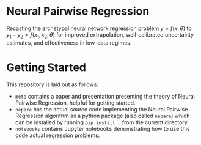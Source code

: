 # Neural Pairwise Regression
Recasting the archetypal neural network regression problem $y=f(x;\theta)$ to $y_1-y_2=f(x_1,x_2;\theta)$ for improved extrapolation, well-calibrated uncertainty estimates, and effectiveness in low-data regimes.

# Getting Started
This repository is laid out as follows:
 - `meta` contains a paper and presentation presenting the theory of Neural Pairwise Regression, helpful for getting started.
 - `nepare` has the actual source code implementing the Neural Pairwise Regression algorithm as a python package (also called `nepare`) which can be installed by running `pip install .` from the current directory.
 - `notebooks` contains Jupyter notebooks demonstrating how to use this code actual regression problems.
